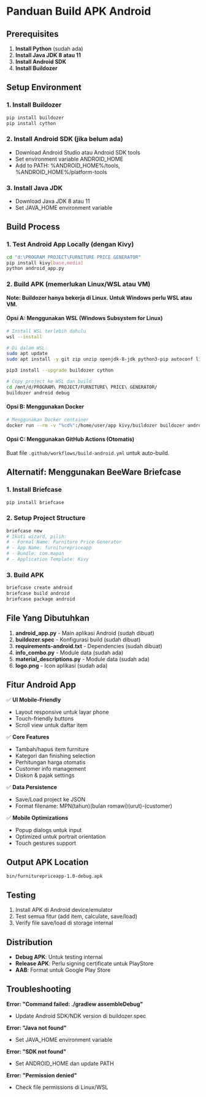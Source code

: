 # Panduan Build APK Android

## Prerequisites

1. **Install Python** (sudah ada)
2. **Install Java JDK 8 atau 11**
3. **Install Android SDK** 
4. **Install Buildozer**

## Setup Environment

### 1. Install Buildozer
```bash
pip install buildozer
pip install cython
```

### 2. Install Android SDK (jika belum ada)
- Download Android Studio atau Android SDK tools
- Set environment variable ANDROID_HOME
- Add to PATH: %ANDROID_HOME%/tools, %ANDROID_HOME%/platform-tools

### 3. Install Java JDK
- Download Java JDK 8 atau 11
- Set JAVA_HOME environment variable

## Build Process

### 1. Test Android App Locally (dengan Kivy)
```bash
cd "d:\PROGRAM PROJECT\FURNITURE PRICE GENERATOR"
pip install kivy[base,media]
python android_app.py
```

### 2. Build APK (memerlukan Linux/WSL atau VM)
**Note: Buildozer hanya bekerja di Linux. Untuk Windows perlu WSL atau VM.**

#### Opsi A: Menggunakan WSL (Windows Subsystem for Linux)
```bash
# Install WSL terlebih dahulu
wsl --install

# Di dalam WSL:
sudo apt update
sudo apt install -y git zip unzip openjdk-8-jdk python3-pip autoconf libtool pkg-config zlib1g-dev libncurses5-dev libncursesw5-dev libtinfo5 cmake libffi-dev libssl-dev

pip3 install --upgrade buildozer cython

# Copy project ke WSL dan build
cd /mnt/d/PROGRAM\ PROJECT/FURNITURE\ PRICE\ GENERATOR/
buildozer android debug
```

#### Opsi B: Menggunakan Docker
```bash
# Menggunakan Docker container
docker run --rm -v "%cd%":/home/user/app kivy/buildozer buildozer android debug
```

#### Opsi C: Menggunakan GitHub Actions (Otomatis)
Buat file `.github/workflows/build-android.yml` untuk auto-build.

## Alternatif: Menggunakan BeeWare Briefcase

### 1. Install Briefcase
```bash
pip install briefcase
```

### 2. Setup Project Structure
```bash
briefcase new
# Ikuti wizard, pilih:
# - Formal Name: Furniture Price Generator
# - App Name: furniturepriceapp
# - Bundle: com.mapan
# - Application Template: Kivy
```

### 3. Build APK
```bash
briefcase create android
briefcase build android
briefcase package android
```

## File Yang Dibutuhkan

1. **android_app.py** - Main aplikasi Android (sudah dibuat)
2. **buildozer.spec** - Konfigurasi build (sudah dibuat)
3. **requirements-android.txt** - Dependencies (sudah dibuat)
4. **info_combo.py** - Module data (sudah ada)
5. **material_descriptions.py** - Module data (sudah ada)
6. **logo.png** - Icon aplikasi (sudah ada)

## Fitur Android App

✅ **UI Mobile-Friendly**
- Layout responsive untuk layar phone
- Touch-friendly buttons
- Scroll view untuk daftar item

✅ **Core Features**
- Tambah/hapus item furniture
- Kategori dan finishing selection
- Perhitungan harga otomatis
- Customer info management
- Diskon & pajak settings

✅ **Data Persistence**
- Save/Load project ke JSON
- Format filename: MPN(tahun)(bulan romawi)(urut)-(customer)

✅ **Mobile Optimizations**
- Popup dialogs untuk input
- Optimized untuk portrait orientation
- Touch gestures support

## Output APK Location
```
bin/furniturepriceapp-1.0-debug.apk
```

## Testing
1. Install APK di Android device/emulator
2. Test semua fitur (add item, calculate, save/load)
3. Verify file save/load di storage internal

## Distribution
- **Debug APK**: Untuk testing internal
- **Release APK**: Perlu signing certificate untuk PlayStore
- **AAB**: Format untuk Google Play Store

## Troubleshooting

**Error: "Command failed: ./gradlew assembleDebug"**
- Update Android SDK/NDK version di buildozer.spec

**Error: "Java not found"**
- Set JAVA_HOME environment variable

**Error: "SDK not found"**
- Set ANDROID_HOME dan update PATH

**Error: "Permission denied"**
- Check file permissions di Linux/WSL